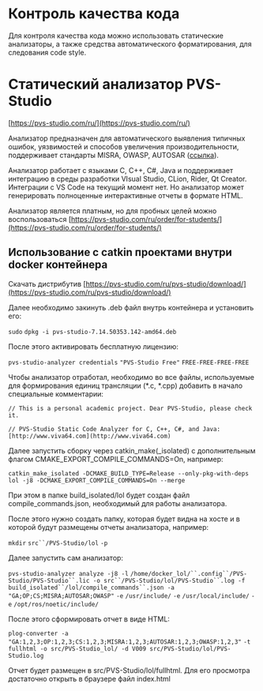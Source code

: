 # Контроль качества кода
Для контроля качества кода можно использовать статические анализаторы, а также средства автоматического форматирования, для следования code style.

# Статический анализатор PVS-Studio

[https://pvs-studio.com/ru/](https://pvs-studio.com/ru/)

Анализатор предназначен для автоматического выявления типичных ошибок, уязвимостей и способов увеличения производительности, поддерживает стандарты MISRA, OWASP, AUTOSAR ([ссылка](https://pvs-studio.com/ru/blog/posts/0774/)).

Анализатор работает с языками С, С++, С#, Java и поддерживает интеграцию в среды разработки VIsual Studio, CLion, Rider, Qt Creator. Интеграции с VS Code на текущий момент нет. Но анализатор может генерировать полноценные интерактивные отчеты в формате HTML.

Анализатор является платным, но для пробных целей можно воспользоваться [https://pvs-studio.com/ru/order/for-students/](https://pvs-studio.com/ru/order/for-students/)

## Использование с catkin проектами внутри docker контейнера

Скачать дистрибутив [https://pvs-studio.com/ru/pvs-studio/download/](https://pvs-studio.com/ru/pvs-studio/download/)

Далее необходимо закинуть .deb файл внутрь контейнера и установить его:

`sudo` `dpkg -i pvs-studio-7.14.50353.142-amd64.deb`

После этого активировать бесплатную лицензию:

`pvs-studio-analyzer credentials` `"PVS-Studio Free"` `FREE-FREE-FREE-FREE`

Чтобы анализатор отработал, необходимо во все файлы, используемые для формирования единиц трансляции (*.c, *.cpp) добавить в начало специальные комментарии:

`// This is a personal academic project. Dear PVS-Studio, please check it.`

`// PVS-Studio Static Code Analyzer for C, C++, C#, and Java: [http://www.viva64.com](http://www.viva64.com)`

Далее запустить сборку через catkin_make(_isolated) с дополнительным флагом CMAKE_EXPORT_COMPILE_COMMANDS=On, например:

`catkin_make_isolated -DCMAKE_BUILD_TYPE=Release --only-pkg-with-deps lol -j8 -DCMAKE_EXPORT_COMPILE_COMMANDS=On --merge`

При этом в папке build_isolated/lol будет создан файл compile_commands.json, необходимый для работы анализатора.

После этого нужно создать папку, которая будет видна на хосте и в которой будут размещены отчеты анализатора, например:

`mkdir` `src``/PVS-Studio/lol` `-p`

Далее запустить сам анализатор:

`pvs-studio-analyzer analyze -j8 -l` `/home/docker_lol/``.config``/PVS-Studio/PVS-Studio``.lic -o src``/PVS-Studio/lol/PVS-Studio``.log -f build_isolated``/lol/compile_commands``.json -a` `"GA;OP;CS;MISRA;AUTOSAR;OWASP"` `-e` `/usr/include/` `-e` `/usr/local/include/` `-e` `/opt/ros/noetic/include/`

После этого сформировать отчет в виде HTML:

`plog-converter -a` `"GA:1,2,3;OP:1,2,3;CS:1,2,3;MISRA:1,2,3;AUTOSAR:1,2,3;OWASP:1,2,3"` `-t fullhtml -o src/PVS-Studio_lol/ -d V009 src/PVS-Studio/lol/PVS-Studio.log`

Отчет будет размещен в src/PVS-Studio/lol/fullhtml. Для его просмотра достаточно открыть в браузере файл index.html